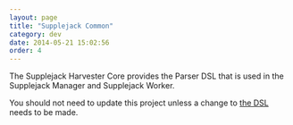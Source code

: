 ```yaml
---
layout: page
title: "Supplejack Common"
category: dev
date: 2014-05-21 15:02:56
order: 4
---
```


The Supplejack Harvester Core provides the Parser DSL that is used in the Supplejack Manager and Supplejack Worker.

You should not need to update this project unless a change to [the DSL](http://digitalnz.github.io/supplejack/manager/parser-dsl-domain-specific-language.html) needs to be made.
